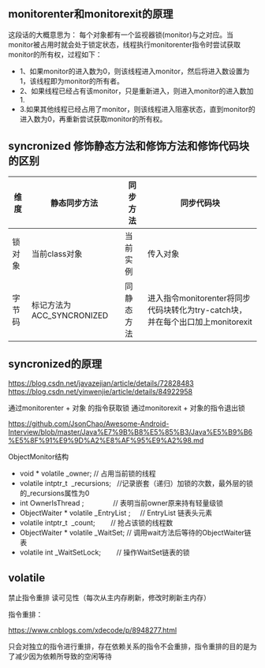 ## monitorenter和monitorexit的原理
这段话的大概意思为：
每个对象都有一个监视器锁(monitor)与之对应。当monitor被占用时就会处于锁定状态，线程执行monitorenter指令时尝试获取monitor的所有权，过程如下：
* 1、如果monitor的进入数为0，则该线程进入monitor，然后将进入数设置为1，该线程即为monitor的所有者。
* 2、如果线程已经占有该monitor，只是重新进入，则进入monitor的进入数加1.
* 3.如果其他线程已经占用了monitor，则该线程进入阻塞状态，直到monitor的进入数为0，再重新尝试获取monitor的所有权。

## syncronized 修饰静态方法和修饰方法和修饰代码块的区别
|  维度   | 静态同步方法  | 同步方法 | 同步代码块 |
|  ----  | ----  | ---- | ---- |
| 锁对象  | 当前class对象 |  当前实例 |  传入对象 |
| 字节码  | 标记方法为ACC_SYNCRONIZED | 同静态方法 | 进入指令monitorenter将同步代码块转化为try-catch块，并在每个出口加上monitorexit |


## syncronized的原理
https://blog.csdn.net/javazejian/article/details/72828483
https://blog.csdn.net/yinwenjie/article/details/84922958

通过monitorenter + 对象 的指令获取锁
通过monitorexit + 对象的指令退出锁

https://github.com/JsonChao/Awesome-Android-Interview/blob/master/Java%E7%9B%B8%E5%85%B3/Java%E5%B9%B6%E5%8F%91%E9%9D%A2%E8%AF%95%E9%A2%98.md

ObjectMonitor结构
* void *  volatile _owner;          // 占用当前锁的线程
* volatile intptr_t  _recursions;   //记录嵌套（递归）加锁的次数，最外层的锁的_recursions属性为0
* int OwnerIsThread ;               // 表明当前owner原来持有轻量级锁
* ObjectWaiter * volatile _EntryList ;     // EntryList 链表头元素
* volatile intptr_t  _count;        // 抢占该锁的线程数
* ObjectWaiter * volatile _WaitSet; // 调用wait方法后等待的ObjectWaiter链表
* volatile int _WaitSetLock;        // 操作WaitSet链表的锁

## volatile
禁止指令重排
读可见性（每次从主内存刷新，修改时刷新主内存）

指令重排：

https://www.cnblogs.com/xdecode/p/8948277.html

只会对独立的指令进行重排，存在依赖关系的指令不会重排，指令重排的目的是为了减少因为依赖所导致的空闲等待

